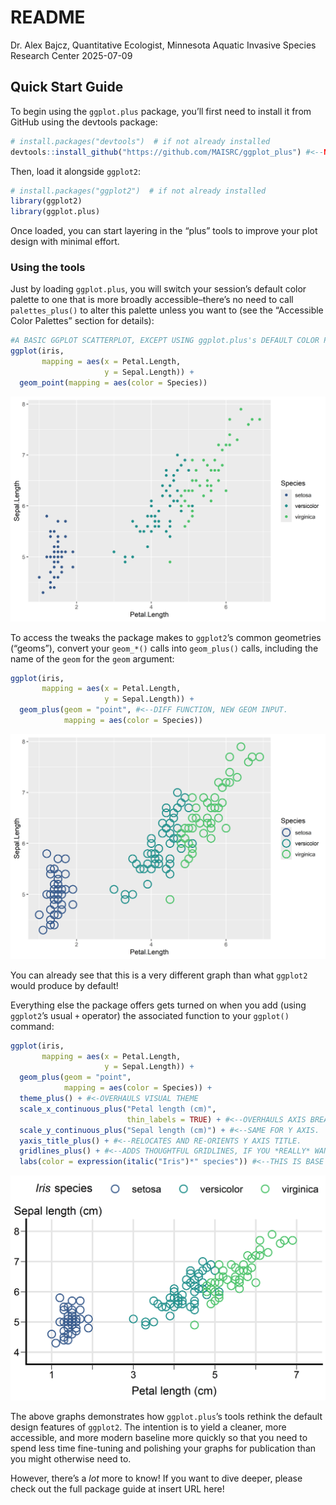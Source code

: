 # README
Dr. Alex Bajcz, Quantitative Ecologist, Minnesota Aquatic Invasive
Species Research Center
2025-07-09

## Quick Start Guide

To begin using the `ggplot.plus` package, you’ll first need to install
it from GitHub using the devtools package:

``` r
# install.packages("devtools")  # if not already installed
devtools::install_github("https://github.com/MAISRC/ggplot_plus") #<--NOTE THE _ INSTEAD OF THE . IN THE NAME.
```

Then, load it alongside `ggplot2`:

``` r
# install.packages("ggplot2")  # if not already installed
library(ggplot2)
library(ggplot.plus)
```

Once loaded, you can start layering in the “plus” tools to improve your
plot design with minimal effort.

### Using the tools

Just by loading `ggplot.plus`, you will switch your session’s default
color palette to one that is more broadly accessible–there’s no need to
call `palettes_plus()` to alter this palette unless you want to (see the
“Accessible Color Palettes” section for details):

``` r
#A BASIC GGPLOT SCATTERPLOT, EXCEPT USING ggplot.plus's DEFAULT COLOR PALETTE INSTEAD.
ggplot(iris, 
       mapping = aes(x = Petal.Length, 
                     y = Sepal.Length)) +
  geom_point(mapping = aes(color = Species))
```

![](README_files/figure-commonmark/auto%20new%20palette-1.png)

To access the tweaks the package makes to `ggplot2`’s common geometries
(“geoms”), convert your `geom_*()` calls into `geom_plus()` calls,
including the name of the `geom` for the `geom` argument:

``` r
ggplot(iris, 
       mapping = aes(x = Petal.Length, 
                     y = Sepal.Length)) +
  geom_plus(geom = "point", #<--DIFF FUNCTION, NEW GEOM INPUT.
            mapping = aes(color = Species))
```

![](README_files/figure-commonmark/showing%20geom_plus-1.png)

You can already see that this is a very different graph than what
`ggplot2` would produce by default!

Everything else the package offers gets turned on when you add (using
`ggplot2`’s usual `+` operator) the associated function to your
`ggplot()` command:

``` r
ggplot(iris, 
       mapping = aes(x = Petal.Length, 
                     y = Sepal.Length)) +
  geom_plus(geom = "point", 
            mapping = aes(color = Species)) + 
  theme_plus() + #<-OVERHAULS VISUAL THEME
  scale_x_continuous_plus("Petal length (cm)",
                          thin_labels = TRUE) + #<--OVERHAULS AXIS BREAKS AND LIMITS (FOR CONTINUOUS AXES ONLY!) 
  scale_y_continuous_plus("Sepal length (cm)") + #<--SAME FOR Y AXIS.
  yaxis_title_plus() + #<--RELOCATES AND RE-ORIENTS Y AXIS TITLE.
  gridlines_plus() + #<--ADDS THOUGHTFUL GRIDLINES, IF YOU *REALLY* WANT THEM.
  labs(color = expression(italic("Iris")*" species")) #<--THIS IS BASE GGPLOT2, BUT A NICE TOUCH!
```

![](README_files/figure-commonmark/quick%20start%20use-1.png)

The above graphs demonstrates how `ggplot.plus`’s tools rethink the
default design features of `ggplot2`. The intention is to yield a
cleaner, more accessible, and more modern baseline more quickly so that
you need to spend less time fine-tuning and polishing your graphs for
publication than you might otherwise need to.

However, there’s a *lot* more to know! If you want to dive deeper,
please check out the full package guide at insert URL here!
